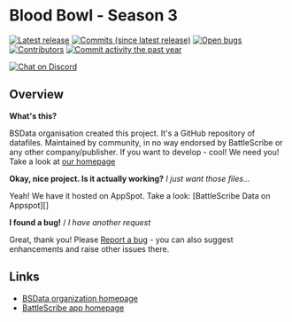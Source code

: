 Blood Bowl - Season 3
==================

[![Latest release](https://img.shields.io/github/release/BSData/bloodbowl-season-3.svg?style=flat-square)](https://github.com/BSData/bloodbowl-season-3/releases/latest)
[![Commits (since latest release)](https://img.shields.io/github/commits-since/BSData/bloodbowl-season-3/latest.svg?style=flat-square)](https://github.com/BSData/bloodbowl-season-3/releases)
[![Open bugs](https://img.shields.io/github/issues/BSData/bloodbowl-season-3/bug.svg?style=flat-square&label=bugs)](https://github.com/BSData/bloodbowl-season-3/issues?q=is%3Aissue+is%3Aopen+label%3Abug)
[![Contributors](https://img.shields.io/github/contributors/BSData/bloodbowl-season-3.svg?style=flat-square)](https://github.com/BSData/bloodbowl-season-3/graphs/contributors)
[![Commit activity the past year](https://img.shields.io/github/commit-activity/y/BSData/bloodbowl-season-3.svg?style=flat-square)](https://github.com/BSData/bloodbowl-season-3/pulse/monthly)

[![Chat on Discord](https://img.shields.io/discord/558412685981777922.svg?logo=discord&style=popout-square)](https://www.bsdata.net/discord)

## Overview ##

__What's this?__

BSData organisation created this project. It's a GitHub repository of datafiles.
Maintained by community, in no way endorsed by BattleScribe or any other company/publisher. If you want
to develop - cool! We need you! Take a look at [our homepage][BSData.net]

__Okay, nice project. Is it actually working?__ _I just want those files..._

Yeah! We have it hosted on AppSpot. Take a look: [BattleScribe Data on Appspot][]

__I found a bug!__ / *I have another request*

Great, thank you! Please [Report a bug][bug report] - you can also suggest enhancements and raise other issues there.

## Links ##

* [BSData organization homepage][BSData.net]
* [BattleScribe app homepage](https://www.battlescribe.net/)

[BSData.net]: https://www.bsdata.net/
[bug report]: https://github.com/BSData/bloodbowl-season-3/issues/new/choose
